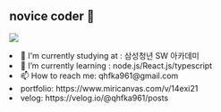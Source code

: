 ## novice coder 👋

<!--
**gittidev/gittidev** is a ✨ _special_ ✨ repository because its `README.md` (this file) appears on your GitHub profile.

Here are some ideas to get you started:

- 🔭 I’m currently working on ...
- 🌱 I’m currently learning ...
- 👯 I’m looking to collaborate on ...
- 🤔 I’m looking for help with ...
- 💬 Ask me about ...
- 📫 How to reach me: ...
- 😄 Pronouns: ...
- ⚡ Fun fact: ...
-->
<p>
  <a href="https://skillicons.dev">
    <img src="https://skillicons.dev/icons?i=html,css,js,python,ts,next,git,vue,django" />
  </a>
</p>



<p>
 <li>🔭 I'm currently studying at : 삼성청년 SW 아카데미</li>
 <li>🌱 I’m currently learning : node.js/React.js/typescript</li>
 <li>📫 How to reach me: qhfka961@gmail.com</li>
  <li>portfolio: https://www.miricanvas.com/v/14exi21</li>
   <li>velog: https://velog.io/@qhfka961/posts</li>
  
</p>





